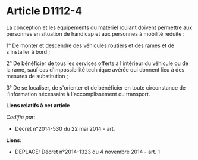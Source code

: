 # Article D1112-4

La conception et les équipements du matériel roulant doivent permettre aux personnes en situation de handicap et aux
personnes à mobilité réduite :

1° De monter et descendre des véhicules routiers et des rames et de s'installer à bord ;

2° De bénéficier de tous les services offerts à l'intérieur du véhicule ou de la rame, sauf cas d'impossibilité technique
avérée qui donnent lieu à des mesures de substitution ;

3° De se localiser, de s'orienter et de bénéficier en toute circonstance de l'information nécessaire à l'accomplissement du
transport.

**Liens relatifs à cet article**

_Codifié par_:

  - Décret n°2014-530 du 22 mai 2014 - art.

**Liens**:

  - DEPLACE: Décret n°2014-1323 du 4 novembre 2014 - art. 1
